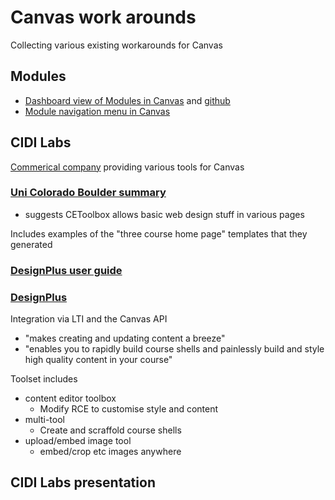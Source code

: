 # Canvas work arounds

Collecting various existing workarounds for Canvas


## Modules

- [Dashboard view of Modules in Canvas](https://learntech.medsci.ox.ac.uk/wordpress-blog/a-dashboard-view-of-modules-in-canvas-v2/) and [github](https://github.com/msdlt/canvas-module-tiles)
- [Module navigation menu in Canvas](https://learntech.medsci.ox.ac.uk/wordpress-blog/towards-a-navigation-menu-in-instructure-canvas/)

## CIDI Labs

[Commerical company](https://cidilabs.com/) providing various tools for Canvas 

### [Uni Colorado Boulder summary](https://oit.colorado.edu/services/teaching-learning-applications/canvas/enhancements-integrations/integrations/cidi-labs)

- suggests CEToolbox allows basic web design stuff in various pages

Includes examples of the "three course home page" templates that they generated

### [DesignPlus user guide](https://cidilabs.instructure.com/courses/102)


### [DesignPlus](https://cidilabs.com/landing/design-tools/)

Integration via LTI and the Canvas API

- "makes creating and updating content a breeze"
- "enables you to rapidly build course shells and painlessly build and style high quality content in your course"

Toolset includes
- content editor toolbox
  - Modify RCE to customise style and content
- multi-tool
  - Create and scraffold course shells
- upload/embed image tool 
  - embed/crop etc images anywhere

## CIDI Labs presentation

